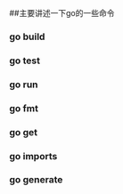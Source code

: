 ##主要讲述一下go的一些命令

### go build

### go test

### go run

### go fmt

### go get

### go imports

### go generate